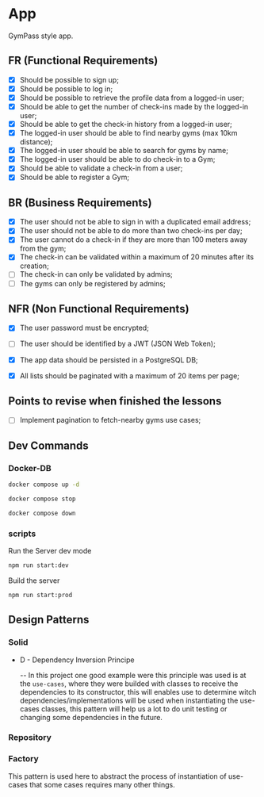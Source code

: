 # App

GymPass style app.

## FR (Functional Requirements)

- [x] Should be possible to sign up;
- [x] Should be possible to log in;
- [x] Should be possible to retrieve the profile data from a logged-in user;
- [x] Should be able to get the number of check-ins made by the logged-in user;
- [x] Should be able to get the check-in history from a logged-in user;
- [x] The logged-in user should be able to find nearby gyms (max 10km distance);
- [x] The logged-in user should be able to search for gyms by name;
- [x] The logged-in user should be able to do check-in to a Gym;
- [x] Should be able to validate a check-in from a user;
- [x] Should be able to register a Gym;

## BR (Business Requirements)

- [x] The user should not be able to sign in with a duplicated email address;
- [x] The user should not be able to do more than two check-ins per day;
- [x] The user cannot do a check-in if they are more than 100 meters away from the gym;
- [x] The check-in can be validated within a maximum of 20 minutes after its creation;
- [ ] The check-in can only be validated by admins;
- [ ] The gyms can only be registered by admins;

## NFR (Non Functional Requirements)

- [x] The user password must be encrypted;
- [ ] The user should be identified by a JWT (JSON Web Token);
- [x] The app data should be persisted in a PostgreSQL DB;

- [x] All lists should be paginated with a maximum of 20 items per page;

## Points to revise when finished the lessons

- [ ] Implement pagination to fetch-nearby gyms use cases;

## Dev Commands

### Docker-DB

```bash
docker compose up -d
```

```bash
docker compose stop
```

```bash
docker compose down
```

### scripts

Run the Server dev mode

```bash
npm run start:dev
```

Build the server

```bash
npm run start:prod
```

## Design Patterns

### Solid

- D - Dependency Inversion Principe

  -- In this project one good example were this principle was used is at the `use-cases`, where they were builded with classes to receive the dependencies to its constructor, this will enables use to determine witch dependencies/implementations will be used
  when instantiating the use-cases classes, this pattern will help us a lot to do unit testing or changing some dependencies in the future.

### Repository

### Factory

This pattern is used here to abstract the process of instantiation of use-cases that some cases requires many other things.
